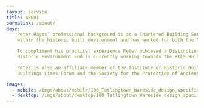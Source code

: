 ```yaml
---
layout: service
title: ABOUT
permalink: /about/
desc:
    Peter Hayes’ professional background is as a Chartered Building Surveyor. Peter has a wide spectrum of experience
    within the historic built environment and has worked for both the National Trust and in private practice.<br><br>

    To compliment his practical experience Peter achieved a Distinction in his Masters Degree in Conservation of the
    Historic Environment and is currently working towards the RICS Building Conservation Accreditation.<br><br>

    Peter is also an affiliate member of the Institute of Historic Building Conservation (IHBC), a member of the
    Buildings Limes Forum and the Society for the Protection of Ancient Buildings (SPAB).

images:
  - mobile: /imgs/about/mobile/100_Tatlingtown_Wareside_design_specification_rear-extension_planning-permission_building-regulations_timber-frame_oak-frame_construction_site-management-and-liaison_site-supervision_building-contractors_M.jpg
  - desktop: /imgs/about/desktop/100_Tatlingtown_Wareside_design_specification_rear-extension_planning-permission_building-regulations_timber-frame_oak-frame_construction_site-management-and-liaison_site-supervision_building-contractors_DT.jpg
---
```

